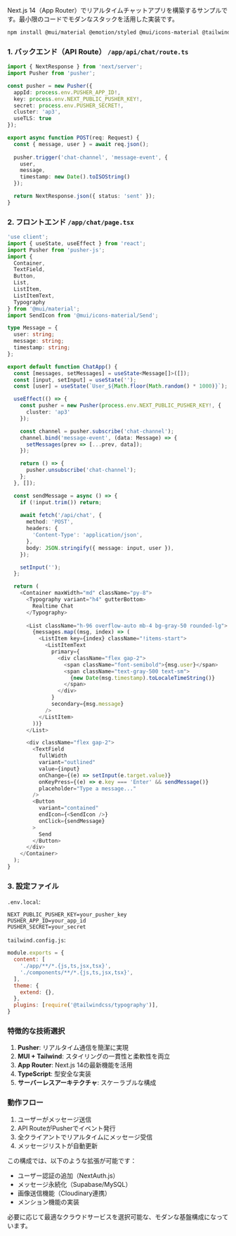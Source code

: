 Next.js 14（App Router）でリアルタイムチャットアプリを構築するサンプルです。最小限のコードでモダンなスタックを活用した実装です。

```bash
npm install @mui/material @emotion/styled @mui/icons-material @tailwindcss/typography pusher-js
```

### 1. バックエンド（API Route） `/app/api/chat/route.ts`
```typescript
import { NextResponse } from 'next/server';
import Pusher from 'pusher';

const pusher = new Pusher({
  appId: process.env.PUSHER_APP_ID!,
  key: process.env.NEXT_PUBLIC_PUSHER_KEY!,
  secret: process.env.PUSHER_SECRET!,
  cluster: 'ap3',
  useTLS: true
});

export async function POST(req: Request) {
  const { message, user } = await req.json();
  
  pusher.trigger('chat-channel', 'message-event', {
    user,
    message,
    timestamp: new Date().toISOString()
  });

  return NextResponse.json({ status: 'sent' });
}
```

### 2. フロントエンド `/app/chat/page.tsx`
```typescript
'use client';
import { useState, useEffect } from 'react';
import Pusher from 'pusher-js';
import { 
  Container, 
  TextField, 
  Button, 
  List, 
  ListItem, 
  ListItemText, 
  Typography 
} from '@mui/material';
import SendIcon from '@mui/icons-material/Send';

type Message = {
  user: string;
  message: string;
  timestamp: string;
};

export default function ChatApp() {
  const [messages, setMessages] = useState<Message[]>([]);
  const [input, setInput] = useState('');
  const [user] = useState(`User_${Math.floor(Math.random() * 1000)}`);

  useEffect(() => {
    const pusher = new Pusher(process.env.NEXT_PUBLIC_PUSHER_KEY!, {
      cluster: 'ap3'
    });

    const channel = pusher.subscribe('chat-channel');
    channel.bind('message-event', (data: Message) => {
      setMessages(prev => [...prev, data]);
    });

    return () => {
      pusher.unsubscribe('chat-channel');
    };
  }, []);

  const sendMessage = async () => {
    if (!input.trim()) return;
    
    await fetch('/api/chat', {
      method: 'POST',
      headers: {
        'Content-Type': 'application/json',
      },
      body: JSON.stringify({ message: input, user }),
    });

    setInput('');
  };

  return (
    <Container maxWidth="md" className="py-8">
      <Typography variant="h4" gutterBottom>
        Realtime Chat
      </Typography>
      
      <List className="h-96 overflow-auto mb-4 bg-gray-50 rounded-lg">
        {messages.map((msg, index) => (
          <ListItem key={index} className="!items-start">
            <ListItemText
              primary={
                <div className="flex gap-2">
                  <span className="font-semibold">{msg.user}</span>
                  <span className="text-gray-500 text-sm">
                    {new Date(msg.timestamp).toLocaleTimeString()}
                  </span>
                </div>
              }
              secondary={msg.message}
            />
          </ListItem>
        ))}
      </List>

      <div className="flex gap-2">
        <TextField
          fullWidth
          variant="outlined"
          value={input}
          onChange={(e) => setInput(e.target.value)}
          onKeyPress={(e) => e.key === 'Enter' && sendMessage()}
          placeholder="Type a message..."
        />
        <Button
          variant="contained"
          endIcon={<SendIcon />}
          onClick={sendMessage}
        >
          Send
        </Button>
      </div>
    </Container>
  );
}
```

### 3. 設定ファイル

`.env.local`:
```env
NEXT_PUBLIC_PUSHER_KEY=your_pusher_key
PUSHER_APP_ID=your_app_id
PUSHER_SECRET=your_secret
```

`tailwind.config.js`:
```javascript
module.exports = {
  content: [
    './app/**/*.{js,ts,jsx,tsx}',
    './components/**/*.{js,ts,jsx,tsx}',
  ],
  theme: {
    extend: {},
  },
  plugins: [require('@tailwindcss/typography')],
}
```

### 特徴的な技術選択
1. **Pusher**: リアルタイム通信を簡潔に実現
2. **MUI + Tailwind**: スタイリングの一貫性と柔軟性を両立
3. **App Router**: Next.js 14の最新機能を活用
4. **TypeScript**: 型安全な実装
5. **サーバーレスアーキテクチャ**: スケーラブルな構成

### 動作フロー
1. ユーザーがメッセージ送信
2. API RouteがPusherでイベント発行
3. 全クライアントでリアルタイムにメッセージ受信
4. メッセージリストが自動更新

この構成では、以下のような拡張が可能です：
- ユーザー認証の追加（NextAuth.js）
- メッセージ永続化（Supabase/MySQL）
- 画像送信機能（Cloudinary連携）
- メンション機能の実装

必要に応じて最適なクラウドサービスを選択可能な、モダンな基盤構成になっています。
